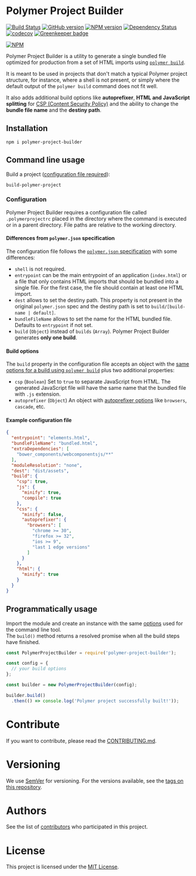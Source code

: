 # Polymer Project Builder

[![Build Status](https://travis-ci.org/BBVAEngineering/polymer-project-builder.svg?branch=master)](https://travis-ci.com/BBVAEngineering/polymer-project-builder)
[![GitHub version](https://badge.fury.io/gh/BBVAEngineering%2Fpolymer-project-builder.svg)](https://badge.fury.io/gh/BBVAEngineering%2Fpolymer-project-builder)
[![NPM version](https://badge.fury.io/js/polymer-project-builder.svg)](https://badge.fury.io/js/polymer-project-builder)
[![Dependency Status](https://david-dm.org/BBVAEngineering/polymer-project-builder.svg)](https://david-dm.org/BBVAEngineering/polymer-project-builder)
[![codecov](https://codecov.io/gh/BBVAEngineering/polymer-project-builder/branch/master/graph/badge.svg)](https://codecov.io/gh/BBVAEngineering/polymer-project-builder)
[![Greenkeeper badge](https://badges.greenkeeper.io/BBVAEngineering/polymer-project-builder.svg)](https://greenkeeper.io/)

[![NPM](https://nodei.co/npm/polymer-project-builder.png?downloads=true&downloadRank=true)](https://nodei.co/npm/polymer-project-builder/)

Polymer Project Builder is a utility to generate a single bundled file optimized for production from a set of HTML imports using [`polymer build`](https://polymer-library.polymer-project.org/2.0/docs/apps/build-for-production). 

It is meant to be used in projects that don't match a typical Polymer project structure, for instance, where a shell is not present, or simply where the default output of the `polymer build` command does not fit well.

It also adds additional build options like **autoprefixer**, **HTML and JavaScript splitting** for [CSP (Content Security Policy)](https://developers.google.com/web/fundamentals/security/csp/) and the ability to change the **bundle file name** and the **destiny path**.

## Installation

```
npm i polymer-project-builder
```

## Command line usage

Build a project ([configuration file required](#configuration)):

```
build-polymer-project
```

### Configuration

Polymer Project Builder requires a configuration file called `.polymerprojectrc` placed in the directory where the command is executed or in a parent directory. File paths are relative to the working directory.

#### Differences from `polymer.json` specification

The configuration file follows the [`polymer.json` specification](https://polymer-library.polymer-project.org/2.0/docs/tools/polymer-json) with some differences:

- `shell` is not required.
- `entrypoint` can be the main entrypoint of an application (`index.html`) or a file that only contains HTML imports that should be bundled into a single file. For the first case, the file should contain at least one HTML import.
- `dest` allows to set the destiny path. This property is not present in the original `polymer.json` spec and the destiny path is set to `build/[build-name | default]`.
- `bundleFileName` allows to set the name for the HTML bundled file. Defaults to `entrypoint` if not set.
- `build` (`Object`) instead of `builds` (`Array`). Polymer Project Builder generates **only one build**.

#### Build options

The `build` property in the configuration file accepts an object with the [same options for a build using `polymer build`](https://polymer-library.polymer-project.org/2.0/docs/tools/polymer-json#builds) plus two additional properties:

- `csp` (`Boolean`) Set to `true` to separate JavaScript from HTML. The generated JavaScript file will have the same name that the bundled file with `.js` extension.
- `autoprefixer` (`Object`) An object with [autoprefixer options](https://github.com/postcss/autoprefixer#options) like `browsers`, `cascade`, etc.

#### Example configuration file

```json
{
  "entrypoint": "elements.html",
  "bundleFileName": "bundled.html",
  "extraDependencies": [
    "bower_components/webcomponentsjs/**"
  ],
  "moduleResolution": "none",
  "dest": "dist/assets",
  "build": {
    "csp": true,
    "js": {
      "minify": true,
      "compile": true
    },
    "css": {
      "minify": false,
      "autoprefixer": {
        "browsers": [
          "chrome >= 30",
          "firefox >= 32",
          "ios >= 9",
          "last 1 edge versions"
        ]
      }
    },
    "html": {
      "minify": true
    }
  }
}
```

## Programmatically usage

Import the module and create an instance with the same [options](#configuration) used for the command line tool.   
The `build()` method returns a resolved promise when all the build steps have finished.

```js
const PolymerProjectBuilder = require('polymer-project-builder');

const config = {
  // your build options
};

const builder = new PolymerProjectBuilder(config);

builder.build()
  .then(() => console.log('Polymer project successfully built!'));

```

# Contribute

If you want to contribute, please read the [CONTRIBUTING.md](CONTRIBUTING.md).


# Versioning

We use [SemVer](http://semver.org/) for versioning. For the versions available, see the [tags on this repository](https://github.com/BBVAEngineering/polymer-project-builder/tags).


# Authors

See the list of [contributors](https://github.com/BBVAEngineering/polymer-project-builder/graphs/contributors) who participated in this project.


# License

This project is licensed under the [MIT License](LICENSE.md).
